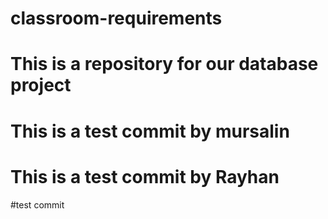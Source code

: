 # classroom-requirements

# This is a repository for our database project

# This is a test commit by mursalin
# This is a test commit by Rayhan
#test commit